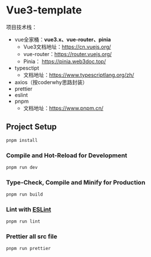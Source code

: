 # Vue3-template

项目技术栈：

* vue全家桶：**vue3.x、vue-router、pinia**
  * Vue3文档地址：https://cn.vuejs.org/
  * vue-router：https://router.vuejs.org/
  * Pinia： https://pinia.web3doc.top/
* typesctipt
  * 文档地址：https://www.typescriptlang.org/zh/
* axios（按coderwhy思路封装）
* prettier
* eslint
* pnpm
  * 文档地址：https://www.pnpm.cn/



## Project Setup

```sh
pnpm install
```

### Compile and Hot-Reload for Development

```sh
pnpm run dev
```

### Type-Check, Compile and Minify for Production

```sh
pnpm run build
```

### Lint with [ESLint](https://eslint.org/)

```sh
pnpm run lint
```

### Prettier all src file

````sh
pnpm run prettier
````

